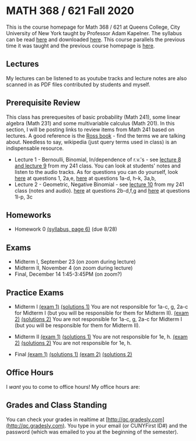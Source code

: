# MATH 368 / 621 Fall 2020

This is the course homepage for Math 368 / 621 at Queens College, City University of New York taught by Professor Adam Kapelner. The syllabus can be read [here](https://github.com/kapelner/QC_Math_621_Fall_2020/blob/master/syllabus/syllabus.pdf) and downloaded [here](https://raw.githubusercontent.com/kapelner/QC_Math_621_Fall_2020/master/syllabus/syllabus.pdf). This course parallels the previous time it was taught and the previous course homepage is [here](https://github.com/kapelner/QC_Math_621_Fall_2017).

## Lectures

My lectures can be listened to as youtube tracks and lecture notes are also scanned in as PDF files contributed by students and myself.

<!--
* Lecture 23 [(audio)](https://youtu.be/wBnEpHUo5Og) [(Jan Bazant)](https://github.com/kapelner/QC_Math_621_Fall_2020/blob/master/lectures/lec23bazant.pdf) [(Mike Digiorgio)](https://github.com/kapelner/QC_Math_621_Fall_2020/blob/master/lectures/lec23digiorgio.pdf) [(Prof)](https://github.com/kapelner/QC_Math_621_Fall_2020/blob/master/lectures/lec23kap.pdf)
* Lecture 22 [(audio)](https://youtu.be/Bc5iJrCnOC4) [(Jan Bazant)](https://github.com/kapelner/QC_Math_621_Fall_2020/blob/master/lectures/lec22bazant.pdf) [(Mike Digiorgio)](https://github.com/kapelner/QC_Math_621_Fall_2020/blob/master/lectures/lec22digiorgio.pdf) [(Steven Grgas)](https://github.com/kapelner/QC_Math_621_Fall_2020/blob/master/lectures/lec22grgas.pdf) [(Prof)](https://github.com/kapelner/QC_Math_621_Fall_2020/blob/master/lectures/lec22kap.pdf)
* Lecture 21 [(audio)](https://youtu.be/WauV6OYKbr4) [(Jan Bazant)](https://github.com/kapelner/QC_Math_621_Fall_2020/blob/master/lectures/lec21bazant.pdf) [(Prof)](https://github.com/kapelner/QC_Math_621_Fall_2020/blob/master/lectures/lec21kap.pdf) 
* Linear Regression Notes (not on exam) [(Jan Bazant)](https://github.com/kapelner/QC_Math_621_Fall_2020/blob/master/lectures/econometrics_bonus_bazant.pdf) [(Ruby Chang)](https://github.com/kapelner/QC_Math_621_Fall_2020/blob/master/lectures/econometrics_bonus_chang.pdf) [(Adriana Sham)](https://github.com/kapelner/QC_Math_621_Fall_2020/blob/master/lectures/econometrics_bonus_sham.pdf) [(Antonio DAlessandro)](https://github.com/kapelner/QC_Math_621_Fall_2020/blob/master/lectures/econometrics_bonus_dalessandro.pdf) [(Prof)](https://github.com/kapelner/QC_Math_621_Fall_2020/blob/master/lectures/econometrics_bonus_prof.pdf)
* Lecture 20 [(audio)](https://youtu.be/q22A5PNjPYo) [(Jan Bazant)](https://github.com/kapelner/QC_Math_621_Fall_2020/blob/master/lectures/lec20bazant.pdf) [(Mike Digiorgio)](https://github.com/kapelner/QC_Math_621_Fall_2020/blob/master/lectures/lec20digiorgio.pdf) [(Ruby Chang)](https://github.com/kapelner/QC_Math_621_Fall_2020/blob/master/lectures/lec20chang.pdf) [(Adriana Sham)](https://github.com/kapelner/QC_Math_621_Fall_2020/blob/master/lectures/lec20sham.pdf) [(Antonio DAlessandro)](https://github.com/kapelner/QC_Math_621_Fall_2020/blob/master/lectures/lec20dalessandro.pdf) [(Prof)](https://github.com/kapelner/QC_Math_621_Fall_2020/blob/master/lectures/lec20kap.pdf)
* Lecture 19 [(audio)](https://youtu.be/en_N3l0D5I4) [(Jan Bazant)](https://github.com/kapelner/QC_Math_621_Fall_2020/blob/master/lectures/lec19bazant.pdf) [(Adriana Sham)](https://github.com/kapelner/QC_Math_621_Fall_2020/blob/master/lectures/lec19sham.pdf) [(Mike Digiorgio)](https://github.com/kapelner/QC_Math_621_Fall_2020/blob/master/lectures/lec19digiorgio.pdf) [(Antonio DAlessandro)](https://github.com/kapelner/QC_Math_621_Fall_2020/blob/master/lectures/lec19dalessandro.pdf) [(Prof)](https://github.com/kapelner/QC_Math_621_Fall_2020/blob/master/lectures/lec19kap.pdf)
* Lecture 18 [(audio)](https://youtu.be/-znuORrGKIw) [(Jan Bazant)](https://github.com/kapelner/QC_Math_621_Fall_2020/blob/master/lectures/lec18bazant.pdf) [(Mike Digiorgio)](https://github.com/kapelner/QC_Math_621_Fall_2020/blob/master/lectures/lec18digiorgio.pdf) [(Hisanobu Kaji)](https://github.com/kapelner/QC_Math_621_Fall_2020/blob/master/lectures/lec18kaji.pdf) [(Prof)](https://github.com/kapelner/QC_Math_621_Fall_2020/blob/master/lectures/lec18kap.pdf)
* Lecture 17 [(audio)](https://youtu.be/8pVIhigT-7E) [(Ruby Chang)](https://github.com/kapelner/QC_Math_621_Fall_2020/blob/master/lectures/lec17chang.pdf) [(Mike Digiorgio)](https://github.com/kapelner/QC_Math_621_Fall_2020/blob/master/lectures/lec17digiorgio.pdf) [(Jan Bazant)](https://github.com/kapelner/QC_Math_621_Fall_2020/blob/master/lectures/lec16bazant.pdf) [(Antonio DAlessandro)](https://github.com/kapelner/QC_Math_621_Fall_2020/blob/master/lectures/lec17dalessandro.pdf) [(Jan Bazant)](https://github.com/kapelner/QC_Math_621_Fall_2020/blob/master/lectures/lec17bazant.pdf) [(Hisanobu Kaji)](https://github.com/kapelner/QC_Math_621_Fall_2020/blob/master/lectures/lec17kaji.pdf) [(Prof)](https://github.com/kapelner/QC_Math_621_Fall_2020/blob/master/lectures/lec17kap.pdf)
* Lecture 16 [(audio)](https://youtu.be/F-RWoxVp-ig) [(Mike Digiorgio)](https://github.com/kapelner/QC_Math_621_Fall_2020/blob/master/lectures/lec16digiorgio.pdf) [(Jan Bazant)](https://github.com/kapelner/QC_Math_621_Fall_2020/blob/master/lectures/lec16bazant.pdf) [(Antonio DAlessandro)](https://github.com/kapelner/QC_Math_621_Fall_2020/blob/master/lectures/lec16dalessandro.pdf) [(Hisanobu Kaji)](https://github.com/kapelner/QC_Math_621_Fall_2020/blob/master/lectures/lec16kaji.pdf) [(Prof)](https://github.com/kapelner/QC_Math_621_Fall_2020/blob/master/lectures/lec16kap.pdf)
* Lecture 15 [(audio)](https://youtu.be/fOt-DD8jhRw) [(Jan Bazant)](https://github.com/kapelner/QC_Math_621_Fall_2020/blob/master/lectures/lec15bazant.pdf) [(Ruby Chang)](https://github.com/kapelner/QC_Math_621_Fall_2020/blob/master/lectures/lec15chang.pdf) [(Prof)](https://github.com/kapelner/QC_Math_621_Fall_2020/blob/master/lectures/lec15kap.pdf)
* Lecture 14 [(audio)](https://youtu.be/OvIckkkaP6w) [(Mike Digiorgio)](https://github.com/kapelner/QC_Math_621_Fall_2020/blob/master/lectures/lec14digiorgio.pdf) [(Jan Bazant)](https://github.com/kapelner/QC_Math_621_Fall_2020/blob/master/lectures/lec14bazant.pdf) [(Ruby Chang)](https://github.com/kapelner/QC_Math_621_Fall_2020/blob/master/lectures/lec14chang.pdf) [(Cheryl Wachspress)](https://github.com/kapelner/QC_Math_621_Fall_2020/blob/master/lectures/lec14wachspress.pdf) [(Antonio DAlessandro)](https://github.com/kapelner/QC_Math_621_Fall_2020/blob/master/lectures/lec14dalessandro.pdf) [(Hisanobu Kaji)](https://github.com/kapelner/QC_Math_621_Fall_2020/blob/master/lectures/lec14kaji.pdf) [(Prof)](https://github.com/kapelner/QC_Math_621_Fall_2020/blob/master/lectures/lec14kap.pdf) 
* Lecture 13 [(audio)](https://youtu.be/qZR5mjgtmqE) [(Ruby Chang)](https://github.com/kapelner/QC_Math_621_Fall_2020/blob/master/lectures/lec14chang.pdf) [(Cheryl Wachspress)](https://github.com/kapelner/QC_Math_621_Fall_2020/blob/master/lectures/lec13wachspress.pdf) [(Antonio DAlessandro)](https://github.com/kapelner/QC_Math_621_Fall_2020/blob/master/lectures/lec13dalessandro.pdf) [(Steven Grgas)](https://github.com/kapelner/QC_Math_621_Fall_2020/blob/master/lectures/lec13grgas.pdf) [(Ruby Chang)](https://github.com/kapelner/QC_Math_621_Fall_2020/blob/master/lectures/lec13chang.pdf) [(Hisanobu Kaji)](https://github.com/kapelner/QC_Math_621_Fall_2020/blob/master/lectures/lec13kaji.pdf) [(Jan Bazant)](https://github.com/kapelner/QC_Math_621_Fall_2020/blob/master/lectures/lec13bazant.pdf) [(Prof)](https://github.com/kapelner/QC_Math_621_Fall_2020/blob/master/lectures/lec13kap.pdf) 
* Lecture 12 [(audio)](https://youtu.be/UdxWP48iCEk) [(Steven Grgas)](https://github.com/kapelner/QC_Math_621_Fall_2020/blob/master/lectures/lec12grgas.pdf) [(Hisanobu Kaji)](https://github.com/kapelner/QC_Math_621_Fall_2020/blob/master/lectures/lec12kaji.pdf) [(Jan Bazant)](https://github.com/kapelner/QC_Math_621_Fall_2020/blob/master/lectures/lec12bazant.pdf) [(Ruby Chang)](https://github.com/kapelner/QC_Math_621_Fall_2020/blob/master/lectures/lec12chang.pdf) [(Antonio DAlessandro)](https://github.com/kapelner/QC_Math_621_Fall_2020/blob/master/lectures/lec12dalessandro.pdf) [(Prof)](https://github.com/kapelner/QC_Math_621_Fall_2020/blob/master/lectures/lec12kap.pdf) 
* Lecture 11 [(audio)](https://youtu.be/iso47T0CWiA) [(Mike Digiorgio)](https://github.com/kapelner/QC_Math_621_Fall_2020/blob/master/lectures/lec11digiorgio.pdf) [(Jan Bazant)](https://github.com/kapelner/QC_Math_621_Fall_2020/blob/master/lectures/lec11bazant.pdf) [(Cheryl Wachspress)](https://github.com/kapelner/QC_Math_621_Fall_2020/blob/master/lectures/lec11wachspress.pdf) [(Antonio DAlessandro)](https://github.com/kapelner/QC_Math_621_Fall_2020/blob/master/lectures/lec11dalessandro.pdf) [(Prof)](https://github.com/kapelner/QC_Math_621_Fall_2020/blob/master/lectures/lec11kap.pdf)
* Lecture 10 [(audio)](https://youtu.be/31jQaWQsklE) [(Jan Bazant)](https://github.com/kapelner/QC_Math_621_Fall_2020/blob/master/lectures/lec10bazant.pdf) [(Steven Grgas)](https://github.com/kapelner/QC_Math_621_Fall_2020/blob/master/lectures/lec10grgas.pdf) [(Hisanobu Kaji)](https://github.com/kapelner/QC_Math_621_Fall_2020/blob/master/lectures/lec10kaji.pdf) [(Prof)](https://github.com/kapelner/QC_Math_621_Fall_2020/blob/master/lectures/lec10kap.pdf) 
* Lecture 9 [(audio)](https://youtu.be/g8hKWnvt79k) [(Cheryl Wachspress)](https://github.com/kapelner/QC_Math_621_Fall_2020/blob/master/lectures/lec09wachspress.pdf) [(Hisanobu Kaji)](https://github.com/kapelner/QC_Math_621_Fall_2020/blob/master/lectures/lec09kaji.pdf) [(Steven Grgas)](https://github.com/kapelner/QC_Math_621_Fall_2020/blob/master/lectures/lec09grgas.pdf) [(Ruby Chang)](https://github.com/kapelner/QC_Math_621_Fall_2020/blob/master/lectures/lec09chang.pdf) [(Jan Bazant)](https://github.com/kapelner/QC_Math_621_Fall_2020/blob/master/lectures/lec09bazant.pdf) [(Prof)](https://github.com/kapelner/QC_Math_621_Fall_2020/blob/master/lectures/lec09kap.pdf) 
* Lecture 8 [(audio)](https://youtu.be/IgJlUqFiXwI) [(Steven Grgas)](https://github.com/kapelner/QC_Math_621_Fall_2020/blob/master/lectures/lec08grgas.pdf) [(Jan Bazant)](https://github.com/kapelner/QC_Math_621_Fall_2020/blob/master/lectures/lec08bazant.pdf) [(Cheryl Wachspress)](https://github.com/kapelner/QC_Math_621_Fall_2020/blob/master/lectures/lec08wachspress.pdf) [(Jan Bazant)](https://github.com/kapelner/QC_Math_621_Fall_2020/blob/master/lectures/lec08bazant.pdf) [(Prof)](https://github.com/kapelner/QC_Math_621_Fall_2020/blob/master/lectures/lec08kap.pdf)
* Lecture 7 [(audio)](https://youtu.be/oRTbezDg3mw) [(Adriana Sham)](https://github.com/kapelner/QC_Math_621_Fall_2020/blob/master/lectures/lec07sham.pdf) [(Hisanobu Kaji)](https://github.com/kapelner/QC_Math_621_Fall_2020/blob/master/lectures/lec07kaji.pdf) [(Steven Grgas)](https://github.com/kapelner/QC_Math_621_Fall_2020/blob/master/lectures/lec07grgas.pdf) [(Ruby Chang)](https://github.com/kapelner/QC_Math_621_Fall_2020/blob/master/lectures/lec07chang.pdf) [(Jan Bazant)](https://github.com/kapelner/QC_Math_621_Fall_2020/blob/master/lectures/lec07bazant.pdf) [(Cheryl Wachspress)](https://github.com/kapelner/QC_Math_621_Fall_2020/blob/master/lectures/lec07wachspress.pdf) [(Prof)](https://github.com/kapelner/QC_Math_621_Fall_2020/blob/master/lectures/lec07kap.pdf)
* Lecture 6 [(audio)](https://youtu.be/CUFOIvgv8Lw) [(Adriana Sham)](https://github.com/kapelner/QC_Math_621_Fall_2020/blob/master/lectures/lec06sham.pdf) [(Hisanobu Kaji)](https://github.com/kapelner/QC_Math_621_Fall_2020/blob/master/lectures/lec06kaji.pdf) [(Steven Grgas)](https://github.com/kapelner/QC_Math_621_Fall_2020/blob/master/lectures/lec06grgas.pdf) [(Ruby Chang)](https://github.com/kapelner/QC_Math_621_Fall_2020/blob/master/lectures/lec06chang.pdf) [(Jan Bazant)](https://github.com/kapelner/QC_Math_621_Fall_2020/blob/master/lectures/lec06bazant.pdf) [(Cheryl Wachspress)](https://github.com/kapelner/QC_Math_621_Fall_2020/blob/master/lectures/lec06wachspress.pdf) [(Prof)](https://github.com/kapelner/QC_Math_621_Fall_2020/blob/master/lectures/lec06kap.pdf)
* Lecture 5 [(audio)](https://youtu.be/_lnf5bpdk5U) [(Daanesh Ali)](https://github.com/kapelner/QC_Math_621_Fall_2020/blob/master/lectures/lec05ali.pdf) [(Steven Grgas)](https://github.com/kapelner/QC_Math_621_Fall_2020/blob/master/lectures/lec05grgas.pdf) [(Hisanobu Kaji)](https://github.com/kapelner/QC_Math_621_Fall_2020/blob/master/lectures/lec05kaji.pdf) [(Ruby Chang)](https://github.com/kapelner/QC_Math_621_Fall_2020/blob/master/lectures/lec05chang.pdf) [(Adriana Sham)](https://github.com/kapelner/QC_Math_621_Fall_2020/blob/master/lectures/lec05sham.pdf) [(Jan Bazant)](https://github.com/kapelner/QC_Math_621_Fall_2020/blob/master/lectures/lec05bazant.pdf) [(Prof)](https://github.com/kapelner/QC_Math_621_Fall_2020/blob/master/lectures/lec05kap.pdf)
* Lecture 4 [(Daanesh Ali)](https://github.com/kapelner/QC_Math_621_Fall_2020/blob/master/lectures/lec04ali.pdf) [(Hisanobu Kaji)](https://github.com/kapelner/QC_Math_621_Fall_2020/blob/master/lectures/lec04kaji.pdf) [(Steven Grgas)](https://github.com/kapelner/QC_Math_621_Fall_2020/blob/master/lectures/lec04grgas.pdf) [(Ruby Chang)](https://github.com/kapelner/QC_Math_621_Fall_2020/blob/master/lectures/lec04chang.pdf) [(Adriana Sham)](https://github.com/kapelner/QC_Math_621_Fall_2020/blob/master/lectures/lec04sham.pdf) [(Jan Bazant)](https://github.com/kapelner/QC_Math_621_Fall_2020/blob/master/lectures/lec04bazant.pdf) [(Cheryl Wachspress)](https://github.com/kapelner/QC_Math_621_Fall_2020/blob/master/lectures/lec04wachspress.pdf) [(Josue Chavez)](https://github.com/kapelner/QC_Math_621_Fall_2020/blob/master/lectures/lec04chavez.pdf) [(Prof)](https://github.com/kapelner/QC_Math_621_Fall_2020/blob/master/lectures/lec04kap.pdf)
* Lecture 3 [(audio)](https://youtu.be/75wxoA0sTtY) [(Steven Grgas)](https://github.com/kapelner/QC_Math_621_Fall_2020/blob/master/lectures/lec03grgas.pdf) [(Cheryl Wachspress)](https://github.com/kapelner/QC_Math_621_Fall_2020/blob/master/lectures/lec03wachspress.pdf) [(Hisanobu Kaji)](https://github.com/kapelner/QC_Math_621_Fall_2020/blob/master/lectures/lec03kaji.pdf) [(Jan Bazant)](https://github.com/kapelner/QC_Math_621_Fall_2020/blob/master/lectures/lec03bazant.pdf) [(Antonio DAlessandro)](https://github.com/kapelner/QC_Math_621_Fall_2020/blob/master/lectures/lec03dalessandro.pdf) [(Josue Chavez)](https://github.com/kapelner/QC_Math_621_Fall_2020/blob/master/lectures/lec03chavez.pdf) [(Ruby Chang)](https://github.com/kapelner/QC_Math_621_Fall_2020/blob/master/lectures/lec03chang.pdf) [(Prof)](https://github.com/kapelner/QC_Math_621_Fall_2020/blob/master/lectures/lec03kap.pdf)
* Lecture 2 [(audio)](https://youtu.be/qbBqUvuheTM) [(Cheryl Wachspress)](https://github.com/kapelner/QC_Math_621_Fall_2020/blob/master/lectures/lec02wachspress.pdf) [(Hisanobu Kaji)](https://github.com/kapelner/QC_Math_621_Fall_2020/blob/master/lectures/lec02kaji.pdf) [(Antonio DAlessandro)](https://github.com/kapelner/QC_Math_621_Fall_2020/blob/master/lectures/lec02dalessandro.pdf) [(Ruby Chang)](https://github.com/kapelner/QC_Math_621_Fall_2020/blob/master/lectures/lec02chang.pdf) [(Josue Chavez)](https://github.com/kapelner/QC_Math_621_Fall_2020/blob/master/lectures/lec02chavez.pdf) [(Jan Bazant)](https://github.com/kapelner/QC_Math_621_Fall_2020/blob/master/lectures/lec02bazant.pdf) [(Prof)](https://github.com/kapelner/QC_Math_621_Fall_2020/blob/master/lectures/lec02kap.pdf)
* Lecture 1 [(audio)](https://youtu.be/MA4lQRLb4Lg) [(Jonathan Hakimian)](https://github.com/kapelner/QC_Math_621_Fall_2020/blob/master/lectures/lec01hakimian.pdf) [(Josue Chavez)](https://github.com/kapelner/QC_Math_621_Fall_2020/blob/master/lectures/lec01chavez.pdf) [(Ruby Chang)](https://github.com/kapelner/QC_Math_621_Fall_2020/blob/master/lectures/lec01chang.pdf) [(Hui Zhu)](https://github.com/kapelner/QC_Math_621_Fall_2020/blob/master/lectures/lec01zhu.pdf) [(Jan Bazant)](https://github.com/kapelner/QC_Math_621_Fall_2020/blob/master/lectures/lec01bazant.pdf) [(Prof)](https://github.com/kapelner/QC_Math_621_Fall_2020/blob/master/lectures/lec01kap.pdf)-->


## Prerequisite Review

This class has prerequesites of basic probability (Math 241), some linear algebra (Math 231) and some multivariable calculus (Math 201). In this section, I will be posting links to review items from Math 241 based on lectures. A good reference is the [Ross book](https://www.amazon.com/First-Course-Probability-6th/dp/0130338516/ref=sr_1_6?ie=UTF8&qid=1504062810&sr=8-6&keywords=probability+ross) - find the terms we are talking about. Needless to say, wikipedia (just query terms used in class) is an indispensable resource.

* Lecture 1 - Bernoulli, Binomial, In/dependence of r.v.'s - see [lecture 8 and lecture 9](https://github.com/kapelner/QC_Math_241_Fall_2016) from my 241 class. You can look at students' notes and listen to the audio tracks. As for questions you can do yourself, look [here](https://github.com/kapelner/QC_Math_241_Fall_2016/blob/master/exams/midterm2/midterm2_solutions.pdf) at questions 1, 2a,e, [here](https://github.com/kapelner/QC_Math_241_Fall_2015/blob/master/exams/midterm2/midterm2_solutions.pdf) at questions 1a-d, h-k, 3a,b, 
* Lecture 2 - Geometric, Negative Binomial - see [lecture 10](https://github.com/kapelner/QC_Math_241_Fall_2016) from my 241 class (notes and audio). [here](https://github.com/kapelner/QC_Math_241_Fall_2016/blob/master/exams/midterm2/midterm2_solutions.pdf) at questions 2b-d,f,g and [here](https://github.com/kapelner/QC_Math_241_Fall_2015/blob/master/exams/midterm2/midterm2_solutions.pdf) at questions 1l-p, 3c<!---->


## Homeworks

<!--
* Homework 9 [(download)](https://github.com/kapelner/QC_Math_621_Fall_2020/blob/master/homeworks/hw09/hw09.pdf?raw=true) [(view)](https://github.com/kapelner/QC_Math_621_Fall_2020/blob/master/homeworks/hw09/hw09.pdf) (due 12/12)
* Homework 8 [(download)](https://github.com/kapelner/QC_Math_621_Fall_2020/blob/master/homeworks/hw08/hw08.pdf?raw=true) [(view)](https://github.com/kapelner/QC_Math_621_Fall_2020/blob/master/homeworks/hw08/hw08.pdf) (due 12/2)
* Homework 7 [(download)](https://github.com/kapelner/QC_Math_621_Fall_2020/blob/master/homeworks/hw07/hw07.pdf?raw=true) [(view)](https://github.com/kapelner/QC_Math_621_Fall_2020/blob/master/homeworks/hw07/hw07.pdf) (due 12/12)
* Homework 6 [(download)](https://github.com/kapelner/QC_Math_621_Fall_2020/blob/master/homeworks/hw06/hw06.pdf?raw=true) [(view)](https://github.com/kapelner/QC_Math_621_Fall_2020/blob/master/homeworks/hw06/hw06.pdf) (due 12/2)
* Homework 5 [(download)](https://github.com/kapelner/QC_Math_621_Fall_2020/blob/master/homeworks/hw05/hw05.pdf?raw=true) [(view)](https://github.com/kapelner/QC_Math_621_Fall_2020/blob/master/homeworks/hw05/hw05.pdf) (due 11/18)
* Homework 4 [(download)](https://github.com/kapelner/QC_Math_621_Fall_2020/blob/master/homeworks/hw04/hw04.pdf?raw=true) [(view)](https://github.com/kapelner/QC_Math_621_Fall_2020/blob/master/homeworks/hw04/hw04.pdf) (due 11/1)
* Homework 3 [(download)](https://github.com/kapelner/QC_Math_621_Fall_2020/blob/master/homeworks/hw03/hw03.pdf?raw=true) [(view)](https://github.com/kapelner/QC_Math_621_Fall_2020/blob/master/homeworks/hw03/hw03.pdf) (due 10/4)
* Homework 2 [(download)](https://github.com/kapelner/QC_Math_621_Fall_2020/blob/master/homeworks/hw02/hw02.pdf?raw=true) [(view)](https://github.com/kapelner/QC_Math_621_Fall_2020/blob/master/homeworks/hw02/hw02.pdf) (due 9/20)
* Homework 1 [(download)](https://github.com/kapelner/QC_Math_621_Fall_2020/blob/master/homeworks/hw01/hw01.pdf?raw=true) [(view)](https://github.com/kapelner/QC_Math_621_Fall_2020/blob/master/homeworks/hw01/hw01.pdf) (due 9/13)-->
* Homework 0 [(syllabus, page 6)](https://github.com/kapelner/QC_Math_621_Fall_2020/blob/master/syllabus/syllabus.pdf?raw=true) (due 8/28)


## Exams

* Midterm I, September 23 (on zoom during lecture) 
* Midterm II, November 4 (on zoom during lecture) 
* Final, December 14 1:45-3:45PM (on zoom?)

## Practice Exams

* Midterm I [(exam 1)](https://github.com/kapelner/QC_Math_621_Fall_2017/blob/master/exams/midterm1/midterm1.pdf) [(solutions 1)](https://github.com/kapelner/QC_Math_621_Fall_2017/blob/master/exams/midterm1/midterm1_solutions.pdf) You are not responsible for 1a-c, g, 2a-c for Midterm I (but you will be responsible for them for Midterm II). [(exam 2)](https://github.com/kapelner/QC_Math_621_Fall_2019/blob/master/exams/midterm1/midterm1.pdf) [(solutions 2)](https://github.com/kapelner/QC_Math_621_Fall_2019/blob/master/exams/midterm1/midterm1_solutions.pdf) You are not responsible for 1a-c, g, 2a-c for Midterm I (but you will be responsible for them for Midterm II).

* Midterm II [(exam 1)](https://github.com/kapelner/QC_Math_621_Fall_2017/blob/master/exams/midterm2/midterm2.pdf) [(solutions 1)](https://github.com/kapelner/QC_Math_621_Fall_2017/blob/master/exams/midterm2/midterm2_solutions.pdf) You are not responsible for 1e, h. [(exam 2)](https://github.com/kapelner/QC_Math_621_Fall_2019/blob/master/exams/midterm2/midterm2.pdf) [(solutions 2)](https://github.com/kapelner/QC_Math_621_Fall_2019/blob/master/exams/midterm2/midterm2_solutions.pdf) You are not responsible for 1e, h.

* Final [(exam 1)](https://github.com/kapelner/QC_Math_621_Fall_2017/blob/master/exams/final/final.pdf) [(solutions 1)](https://github.com/kapelner/QC_Math_621_Fall_2017/blob/master/exams/final/final_solutions.pdf) [(exam 2)](https://github.com/kapelner/QC_Math_621_Fall_2019/blob/master/exams/final/final.pdf) [(solutions 2)](https://github.com/kapelner/QC_Math_621_Fall_2019/blob/master/exams/final/final_solutions.pdf)

## Office Hours

I *want* you to come to office hours! My office hours are:

<!--
Time: Monday and Wednesday 4:25-5:10PM
Location: Kiely Hall 312
-->

## Grades and Class Standing

You can check your grades in realtime at [http://qc.gradesly.com](http://qc.gradesly.com). You type in your email (or CUNYFirst ID#) and the password (which was emailed to you at the beginning of the semester).